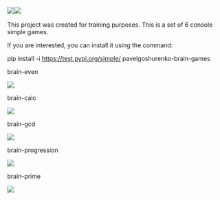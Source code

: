 <a href="https://codeclimate.com/github/codeclimate/codeclimate/maintainability"><img src="https://api.codeclimate.com/v1/badges/a99a88d28ad37a79dbf6/maintainability" /></a><a href="https://codeclimate.com/github/codeclimate/codeclimate/test_coverage"><img src="https://api.codeclimate.com/v1/badges/a99a88d28ad37a79dbf6/test_coverage" /></a>
<a href="https://travis-ci.com/PavelGoshurenko/python-project-lvl1"><img scc="https://travis-ci.com/PavelGoshurenko/python-project-lvl1.svg?branch=master" /></a>

This project was created for training purposes. This is a set of 6 console simple games.

If you are interested, you can install it using the command:

pip install -i https://test.pypi.org/simple/ pavelgoshurenko-brain-games


brain-even 

<a href="https://asciinema.org/a/5L0mVxidiHoWtyOl83krsR9nX" target="_blank"><img src="https://asciinema.org/a/5L0mVxidiHoWtyOl83krsR9nX.svg" /></a>

brain-calc

<a href="https://asciinema.org/a/EjxdmEZ7lZ3ooXxv1eHHQRlzl" target="_blank"><img src="https://asciinema.org/a/EjxdmEZ7lZ3ooXxv1eHHQRlzl.svg" /></a>

brain-gcd 

<a href="https://asciinema.org/a/AaRajmZG7czxdzMu98EbE8WR1" target="_blank"><img src="https://asciinema.org/a/AaRajmZG7czxdzMu98EbE8WR1.svg" /></a>

brain-progression 

<a href="https://asciinema.org/a/S1YWZJLRsqqOC8tRttbZrA6z7" target="_blank"><img src="https://asciinema.org/a/S1YWZJLRsqqOC8tRttbZrA6z7.svg" /></a>

brain-prime

<a href="https://asciinema.org/a/Lsv0pXPMvSLLcpywqsVLTB2nZ" target="_blank"><img src="https://asciinema.org/a/Lsv0pXPMvSLLcpywqsVLTB2nZ.svg" /></a>
